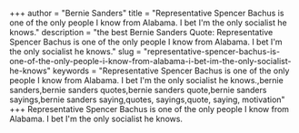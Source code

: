 +++
author = "Bernie Sanders"
title = "Representative Spencer Bachus is one of the only people I know from Alabama. I bet I'm the only socialist he knows."
description = "the best Bernie Sanders Quote: Representative Spencer Bachus is one of the only people I know from Alabama. I bet I'm the only socialist he knows."
slug = "representative-spencer-bachus-is-one-of-the-only-people-i-know-from-alabama-i-bet-im-the-only-socialist-he-knows"
keywords = "Representative Spencer Bachus is one of the only people I know from Alabama. I bet I'm the only socialist he knows.,bernie sanders,bernie sanders quotes,bernie sanders quote,bernie sanders sayings,bernie sanders saying,quotes, sayings,quote, saying, motivation"
+++
Representative Spencer Bachus is one of the only people I know from Alabama. I bet I'm the only socialist he knows.
